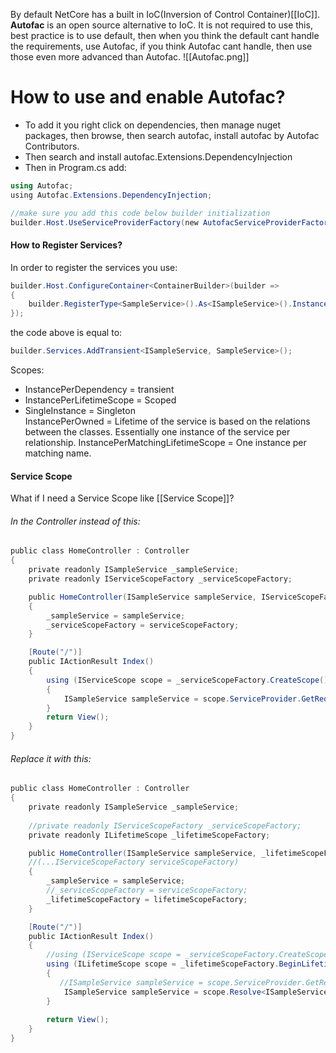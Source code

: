 By default NetCore has a built in IoC(Inversion of Control Container)[[IoC]]. 
**Autofac** is an open source alternative to IoC. It is not required to use this, best practice is to use default, then when you think the default cant handle the requirements, use Autofac, if you think Autofac cant handle, then use those even more advanced than Autofac.
![[Autofac.png]]
# How to use and enable Autofac?
- To add it you right click on dependencies, then manage nuget packages, then browse, then search autofac, install autofac by Autofac Contributors.
- Then search and install autofac.Extensions.DependencyInjection
- Then in Program.cs add:
```c#
using Autofac;
using Autofac.Extensions.DependencyInjection;

//make sure you add this code below builder initialization
builder.Host.UseServiceProviderFactory(new AutofacServiceProviderFactory());
```
#### How to Register Services?
In order to register the services you use:
```c#
builder.Host.ConfigureContainer<ContainerBuilder>(builder =>
{
    builder.RegisterType<SampleService>().As<ISampleService>().InstancePerDependency();
});
```
the code above is equal to:
```c#
builder.Services.AddTransient<ISampleService, SampleService>();
```
Scopes:
- InstancePerDependency = transient 
- InstancePerLifetimeScope = Scoped
- SingleInstance = Singleton  
InstancePerOwned = Lifetime of the service is based on the relations between the classes. Essentially one instance of the service per relationship.
InstancePerMatchingLifetimeScope = One instance per matching name.

#### Service Scope
What if I need a Service Scope like [[Service Scope]]?
###### In the Controller instead of this:
```c#
public class HomeController : Controller
{
    private readonly ISampleService _sampleService;
	private readonly IServiceScopeFactory _serviceScopeFactory; 

    public HomeController(ISampleService sampleService, IServiceScopeFactory serviceScopeFactory)
    {
        _sampleService = sampleService;
        _serviceScopeFactory = serviceScopeFactory;
    }

    [Route("/")]
    public IActionResult Index()
    {
	    using (IServiceScope scope = _serviceScopeFactory.CreateScope())
	    {
		    ISampleService sampleService = scope.ServiceProvider.GetRequiredService<ISampleService>();
	    }  
		return View();
    }
}
```
###### Replace it with this:
```c#
public class HomeController : Controller
{
    private readonly ISampleService _sampleService;
    
	//private readonly IServiceScopeFactory _serviceScopeFactory;
	private readonly ILifetimeScope _lifetimeScopeFactory; 

    public HomeController(ISampleService sampleService, _lifetimeScopeFactory lifetimeScopeFactory)
    //(...IServiceScopeFactory serviceScopeFactory)
    {
        _sampleService = sampleService;
        //_serviceScopeFactory = serviceScopeFactory;
        _lifetimeScopeFactory = lifetimeScopeFactory;
    }

    [Route("/")]
    public IActionResult Index()
    {
	    //using (IServiceScope scope = _serviceScopeFactory.CreateScope())
	    using (ILifetimeScope scope = _lifetimeScopeFactory.BeginLifetimeScope())
	    {
		   //ISampleService sampleService = scope.ServiceProvider.GetRequiredService<ISampleService>();
		    ISampleService sampleService = scope.Resolve<ISampleService>();
	    }
	    
		return View();
    }
}
```

